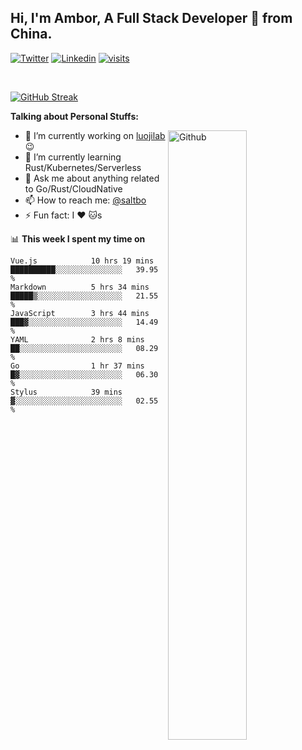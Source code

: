 ## Hi, I'm Ambor, A Full Stack Developer 🚀 from China.

[![Twitter](https://img.shields.io/badge/-saltbo-1ca0f1?style=flat&logo=twitter&logoColor=white)](https://twitter.com/rdsaltbo)
[![Linkedin](https://img.shields.io/badge/-saltbo-blue?style=flat&logo=Linkedin&logoColor=white)](https://www.linkedin.com/in/saltbo/)
[![visits](https://visitor.vercel.app/page/saltbo?color=light-green)](https://github.com/saltbo/)

&nbsp;  

[![GitHub Streak](http://github-readme-streak-stats.herokuapp.com?user=saltbo&hide_border=true&date_format=M%20j%5B%2C%20Y%5D)](https://git.io/streak-stats)

**Talking about Personal Stuffs:**
<!-- Any image aligned to the right. Beware the width  -->
<img width="50%" align="right" alt="Github" src="https://raw.githubusercontent.com/saltbo/saltbo/master/images/git-header.svg" />

- 🔭 I’m currently working on [luojilab](https://github.com/luojilab) :wink:
- 🌱 I’m currently learning Rust/Kubernetes/Serverless
- 💬 Ask me about anything related to Go/Rust/CloudNative
- 📫 How to reach me: [@saltbo](https://twitter.com/rdsaltbo)
- ⚡ Fun fact: I :heart: :cat:s


📊 **This week I spent my time on**
<!--START_SECTION:waka-->

```text
Vue.js            10 hrs 19 mins  ██████████░░░░░░░░░░░░░░░   39.95 %
Markdown          5 hrs 34 mins   █████▒░░░░░░░░░░░░░░░░░░░   21.55 %
JavaScript        3 hrs 44 mins   ███▓░░░░░░░░░░░░░░░░░░░░░   14.49 %
YAML              2 hrs 8 mins    ██░░░░░░░░░░░░░░░░░░░░░░░   08.29 %
Go                1 hr 37 mins    █▓░░░░░░░░░░░░░░░░░░░░░░░   06.30 %
Stylus            39 mins         ▓░░░░░░░░░░░░░░░░░░░░░░░░   02.55 %
```

<!--END_SECTION:waka-->
